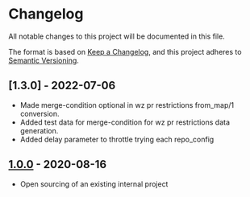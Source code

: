 # Changelog

All notable changes to this project will be documented in this file.

The format is based on [Keep a Changelog](https://keepachangelog.com/en/1.0.0/),
and this project adheres to [Semantic Versioning](https://semver.org/spec/v2.0.0.html).

## [1.3.0] - 2022-07-06

- Made merge-condition optional in wz pr restrictions from_map/1 conversion. 
- Added test data for merge-condition for wz pr restrictions data generation.
- Added delay parameter to throttle trying each repo_config

## [1.0.0] - 2020-08-16

- Open sourcing of an existing internal project

<!-- Markdown link dfn's -->
[unreleased]: https://github.com/klarna-incubator/bec/compare/v1.0.0...HEAD
[1.0.0]: https://github.com/klarna-incubator/bec/releases/tag/1.0.0
